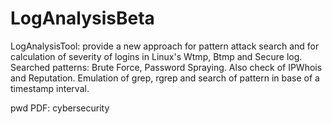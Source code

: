 # LogAnalysisBeta
LogAnalysisTool: provide a new approach for pattern attack search and for calculation of severity of logins in Linux's Wtmp, Btmp and Secure log. Searched patterns: Brute Force, Password Spraying. Also check of IPWhois and Reputation. Emulation of grep, rgrep and search of pattern in base of a timestamp interval.

pwd PDF: cybersecurity

